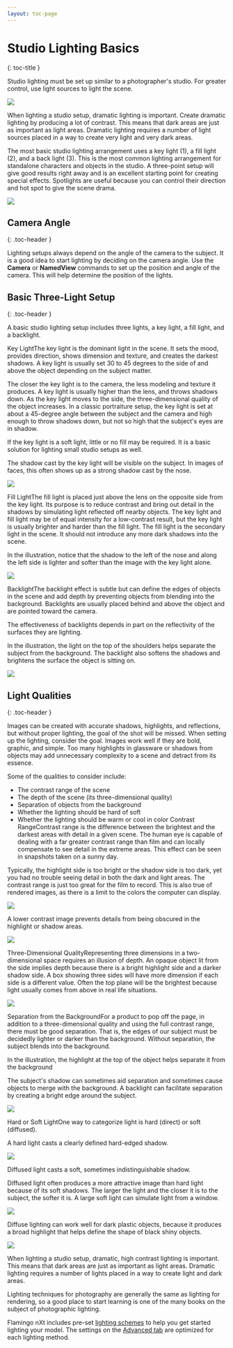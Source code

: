 ```yaml
---
layout: toc-page
---
```



# Studio Lighting Basics
{: toc-title }

Studio lighting must be set up similar to a photographer's studio. For greater control, use light sources to light the scene.

<img src="../Lighting-001.png"/>

When lighting a studio setup, dramatic lighting is important. Create dramatic lighting by producing a lot of contrast. This means that dark areas are just as important as light areas. Dramatic lighting requires a number of light sources placed in a way to create very light and very dark areas.

The most basic studio lighting arrangement uses a key light (1), a fill light (2), and a back light (3). This is the most common lighting arrangement for standalone characters and objects in the studio. A three-point setup will give good results right away and is an excellent starting point for creating special effects. Spotlights are useful because you can control their direction and hot spot to give the scene drama.

<img src="../image/StudioLighting-004.png"/>


## Camera Angle
{: .toc-header }

Lighting setups always depend on the angle of the camera to the subject. It is a good idea to start lighting by deciding on the camera angle. Use the **Camera** or **NamedView** commands to set up the position and angle of the camera. This will help determine the position of the lights.


## Basic Three-Light Setup
{: .toc-header }

A basic studio lighting setup includes three lights, a key light, a fill light, and a backlight.

Key LightThe key light is the dominant light in the scene. It sets the mood, provides direction, shows dimension and texture, and creates the darkest shadows. A key light is usually set 30 to 45 degrees to the side of and above the object depending on the subject matter.

The closer the key light is to the camera, the less modeling and texture it produces. A key light is usually higher than the lens, and throws shadows down. As the key light moves to the side, the three-dimensional quality of the object increases. In a classic portraiture setup, the key light is set at about a 45-degree angle between the subject and the camera and high enough to throw shadows down, but not so high that the subject's eyes are in shadow.

If the key light is a soft light, little or no fill may be required. It is a basic solution for lighting small studio setups as well.

The shadow cast by the key light will be visible on the subject. In images of faces, this often shows up as a strong shadow cast by the nose.

<img src="../image/StudioLighting-001.png"/>

Fill LightThe fill light is placed just above the lens on the opposite side from the key light. Its purpose is to reduce contrast and bring out detail in the shadows by simulating light reflected off nearby objects. The key light and fill light may be of equal intensity for a low-contrast result, but the key light is usually brighter and harder than the fill light. The fill light is the secondary light in the scene. It should not introduce any more dark shadows into the scene.

In the illustration, notice that the shadow to the left of the nose and along the left side is lighter and softer than the image with the key light alone.

<img src="../image/StudioLighting-002.png"/>

BacklightThe backlight effect is subtle but can define the edges of objects in the scene and add depth by preventing objects from blending into the background. Backlights are usually placed behind and above the object and are pointed toward the camera.

The effectiveness of backlights depends in part on the reflectivity of the surfaces they are lighting.

In the illustration, the light on the top of the shoulders helps separate the subject from the background. The backlight also softens the shadows and brightens the surface the object is sitting on.

<img src="../image/StudioLighting-003.png"/>


## Light Qualities
{: .toc-header }

Images can be created with accurate shadows, highlights, and reflections, but without proper lighting, the goal of the shot will be missed. When setting up the lighting, consider the goal. Images work well if they are bold, graphic, and simple. Too many highlights in glassware or shadows from objects may add unnecessary complexity to a scene and detract from its essence.

Some of the qualities to consider include:

 * The contrast range of the scene
 * The depth of the scene (its three-dimensional quality)
 * Separation of objects from the background
 * Whether the lighting should be hard of soft
 * Whether the lighting should be warm or cool in color
Contrast RangeContrast range is the difference between the brightest and the darkest areas with detail in a given scene. The human eye is capable of dealing with a far greater contrast range than film and can locally compensate to see detail in the extreme areas. This effect can be seen in snapshots taken on a sunny day.

Typically, the highlight side is too bright or the shadow side is too dark, yet you had no trouble seeing detail in both the dark and light areas. The contrast range is just too great for the film to record. This is also true of rendered images, as there is a limit to the colors the computer can display.

<img src="../image/HighContrast-001.png"/>

A lower contrast image prevents details from being obscured in the highlight or shadow areas.

<img src="../image/LowContrast-001.png"/>

Three-Dimensional QualityRepresenting three dimensions in a two-dimensional space requires an illusion of depth. An opaque object lit from the side implies depth because there is a bright highlight side and a darker shadow side. A box showing three sides will have more dimension if each side is a different value. Often the top plane will be the brightest because light usually comes from above in real life situations.

<img src="../image/LightBox-001.png"/>

Separation from the BackgroundFor a product to pop off the page, in addition to a three-dimensional quality and using the full contrast range, there must be good separation. That is, the edges of our subject must be decidedly lighter or darker than the background. Without separation, the subject blends into the background.

In the illustration, the highlight at the top of the object helps separate it from the background

The subject's shadow can sometimes aid separation and sometimes cause objects to merge with the background. A backlight can facilitate separation by creating a bright edge around the subject.

<img src="../image/BlackEggs-003.png"/>

Hard or Soft LightOne way to categorize light is hard (direct) or soft (diffused).

A hard light casts a clearly defined hard-edged shadow.

<img src="../image/HardLight-001.png"/>

Diffused light casts a soft, sometimes indistinguishable shadow.

Diffused light often produces a more attractive image than hard light because of its soft shadows. The larger the light and the closer it is to the subject, the softer it is. A large soft light can simulate light from a window.

<img src="../image/DiffuseLight-001.png"/>

Diffuse lighting can work well for dark plastic objects, because it produces a broad highlight that helps define the shape of black shiny objects.

<img src="../image/BlackEggsKeyFillBack.png"/>

When lighting a studio setup, dramatic, high contrast lighting is important. This means that dark areas are just as important as light areas. Dramatic lighting requires a number of lights placed in a way to create light and dark areas.

Lighting techniques for photography are generally the same as lighting for rendering, so a good place to start learning is one of the many books on the subject of photographic lighting.

Flamingo nXt includes pre-set [lighting schemes](Lighting_Tab.html#Lighting_Presets) to help you get started lighting your model. The settings on the [Advanced tab](Lighting_Advanced_Tab.html) are optimized for each lighting method.


